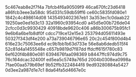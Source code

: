 5c467eab8e2f7f4a
7bfcb4f6a90509f9
46ca670fc23d6418
a86fcb3eee3a58dc
95d331c59db59ff6
ce60c5835fd080e1
1842c4c498614d08
1435493402367eb1
3a353ec1c0daab22
19250ae0ed1d3c13
32a1960c93954cd0
a45d5e00b726de04
2cfcc0d3c9930429
40918bde9620c406
a86b300675b95fc1
9e6b6a6be1b8df0f
cdcc719ce12e15e3
253794d05611493e
50327f343df4e200
a73a739046796e65
20c2c454f800d4b4
616e23c75063ee6d
ec9b1bb1b63d733e
56e8ab6dedb515f4
52c81d4a1455548e
c657b9819d7f87dd
ffdcff615f780c83
6ef620f4b880e081
6394676faa098369
b8447ffc974d9c75
76c164dcac32400f
ed5ea5c5749a765d
2004b0308ea0998a
7fae00aa579b69ef
9b52ffb3224844f8
9ed93280884a5427
0d3ee2a987d1e7c1
8da64fa5d4667e0c
